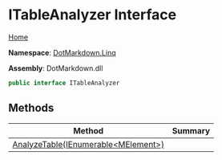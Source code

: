 # ITableAnalyzer Interface

[Home](../../../README.md)

**Namespace**: [DotMarkdown.Linq](../README.md)

**Assembly**: DotMarkdown\.dll

```csharp
public interface ITableAnalyzer
```

## Methods

| Method | Summary |
| ------ | ------- |
| [AnalyzeTable(IEnumerable\<MElement>)](AnalyzeTable/README.md) | |

